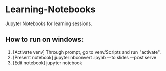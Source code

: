 # Learning-Notebooks
Jupyter Notebooks for learning sessions. 

## How to run on windows: ##
1. [Activate venv] Through prompt, go to venv/Scripts and run "activate".
2. [Present notebook] jupyter nbconvert <Notebook>.ipynb --to slides --post serve
3. [Edit notebook] jupyter notebook
